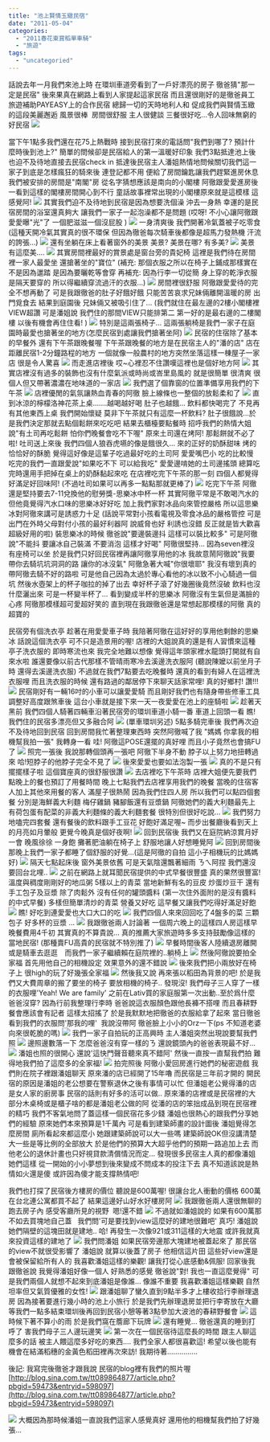 ```yaml
---
title: "池上賢情玉緻民宿"
date: "2011-05-04"
categories: 
  - "2011春花東賞稻單車騎"
  - "旅遊"
tags: 
  - "uncategoried"
---
```


話說去年一月我們來池上時 在環圳車道旁看到了一戶好漂亮的房子 徹爸猜"那一定是民宿" 後來果真在網路上看到人家提起這家民宿 而且還很剛好的是徹爸員工旅遊補助PAYEASY上的合作民宿 總歸一切的天時地利人和 促成我們與賢情玉緻的這段美麗邂逅 風景很棒  房間很舒服 主人很健談 三餐很好吃...令人回味無窮的好民宿 ![](images/5642255700_e9267e260b.jpg)

當下午1點多我們還在花75上熱戰時 接到民宿打來的電話問"我們到哪了? 預計什麼時後到池上?" 簡單的問候卻是民宿給人的第一溫暖好印象 我們3點抵達池上後也迫不及待地直接去民宿check in 抵達後民宿主人潘姐熱情地問候關切我們這一家子到底是怎樣瘋狂的騎來後 連登記都不用 便給了房間鑰匙讓我們趕緊進房休息 我們被安排的房間是"南閣"房 從名字猜想應該是南向的小閣樓 阿徹跟愛愛進房後一看到這樣的閣樓房間開心到不行 童話故事裡常出現的小閣樓原來就是這模樣 這感覺阿! ![](images/5639422764_411f1c3aef.jpg) 其實我們迫不及待地到民宿是因為想要洗個澡 沖去一身熱 幸運的是民宿房間的浴室還真夠大 讓我們一家子一起泡澡都不是問題 (哎呀! 不小心讓阿徹跟愛愛曝"光"了 一個肥滋滋一個沒屁股 ) ![](images/5638846995_c8af3a6a71.jpg) 一身清爽後 我們開著冷氣蓋被子吃零食 (這種天開冷氣其實真的很不環保 但因為徹爸每次騎車後都像是超馬力發熱機 汗流的誇張...) ![](images/5639422274_f53c405d70.jpg) 還有坐躺在床上看著窗外的美景 美景? 美景在哪? 有多美? ![](images/5639422038_94e36c732e.jpg) 美景有這麼美.... ![](images/5638846627_0d240fb69e.jpg) 其實房間裡最好的賞景處是窗台旁的貴妃椅 這裡是我們待在房間裡一家人最愛坐 還搶著坐的"寶位" (補充: 那個衣服之所以在椅子上鋪成那樣實在不是因為邋踏 是因為要曬乾等會穿 再補充: 因為行李一切從簡 身上穿的乾淨衣服是隔天要穿的 所以得繼續穿流過汗的衣服...) ![](images/5639421606_9359f1e526.jpg) 房間裡很舒服 阿徹跟愛愛待的完全不想再動了 可是我跟徹爸的肚子好餓好餓 只能苦苦哀求兄妹倆離開溫暖的房 出門覓食去 結果到庭園後 兄妹倆又被吸引住了... (我們就住在最左邊的2樓小閣樓裡 VIEW超讚 可是潘姐說 我們住的那間VIEW只能排第二 第一好的是最右邊的二樓閣樓 以後有機會再住住看! ) ![](images/5639421256_af6cf28db0.jpg) 特別是這兩張椅子... 這兩張躺椅是我們一家子在庭園時最愛也搶著坐的地方(怎麼民宿到處讓我們搶著坐阿) ![](images/5638845993_8bb1be3291.jpg) 民宿的住宿除了基本的早餐外 還有下午茶跟晚餐喔 下午茶跟晚餐的地方是在民宿主人的"潘的店" 店在距離民宿1-2分鐘路程的地方 一個就像一般農村的地方突然坐落這樣一棟屋子一家店 很是令人驚喜 ![](images/5639421082_4e4d1371df.jpg) 而走進店裡後 哎~心裡忍不住讚嘆這裡也是個好地方阿 ![](images/5639420698_694627eb2f.jpg) 其實店裡沒有過多的裝飾也沒有什麼氣派或時尚或峇里島風的 就是很簡單 很清爽 很個人但又帶著濃濃在地味道的一家店 ![](images/5638845445_b962ffc6fe.jpg) 我們選了個靠窗的位置準備享用我們的下午茶 ![](images/5639420478_173b802774.jpg) 店裡優閒的氣氛讓熱血青春的阿徹 臉上線條也一整個的放鬆柔和了 ![](images/5639420310_7e2a62db3e.jpg) 直到冰涼的檸檬洛神花茶上桌.......越喝越好喝 肚子也越餓... 飲料都快喝完了 不見再有其他東西上桌 我們開始懷疑 莫非下午茶就只有這麼一杯飲料? 肚子很餓說...於是我們決定那就去點個鬆餅來吃吃吧 結果去櫃檯要點餐時 招呼我們的熱情大姐說"有土司再吃鬆餅 怕你們晚餐會吃不下喔" 原來土司還在烤阿! 那鬆餅就不必了啦! 吐司送上來後 我們四個人狼吞虎嚥的像是餓很久... 來的正好的奶酥甜味 烤的恰恰好的酥脆 覺得這好像是這輩子吃過最好吃的土司阿 愛愛嘴巴小 吃的比較慢 吃完的我們一直跟愛說"如果吃不下 可以給我吃" 愛愛邊啃她的土司邊搖頭 總算吃完時還用手把掉在桌上的奶酥黏起來吃 在店裡吃完下午茶的那一刻 四個人都覺得好滿足好回味阿! (不過吐司如果可以再多一點點那就更棒了) ![](images/5638844583_6362cc6d01.jpg) 吃完下午茶 阿徹還是堅持要去7-11兌換他的慰勞獎-思樂冰中杯一杯 其實阿徹平常是不敢喝汽水的 但他竟覺得汽水口味的思樂冰好好吃 加上我們家對冰品向來管控嚴格 所以這思樂冰對阿徹來講可是誘惑力十足 (話說平常對小孩看電視及零食冰品的嚴格管控 可是出門在外時父母對付小孩的最好利器阿 說威脅也好 利誘也沒錯 反正就是皆大歡喜 超級好用的啦) 裝思樂冰的時候 徹爸說"要邊裝邊抖 這樣可以裝比較多" 可是阿徹說"不能抖 要讓冰自己裝滿 不要消泡 這樣才好喝" 阿徹很堅持... 因為seven裡沒有座椅可以坐 於是我們只好回民宿裡再讓阿徹享用他的冰 我故意鬧阿徹說"我要帶你去騎坑坑洞洞的路 讓你的冰沒氣" 阿徹急著大喊"你很壞耶" 我沒有壞到真的帶阿徹去騎不好的路啦 可是他自己因為太過於專心看他的冰以致不小心騎過一個坑 然後水壺架上的杯子咖拉的掉了出去 幸好杯子滾了好幾圈後竟然沒破 飲料也沒什麼灑出來 可是一杯變半杯了... 看到變成半杯的思樂冰 阿徹沒有生氣但是滿臉的心疼 阿徹那模樣超可愛超好笑的 直到現在我跟徹爸還是常想起那模樣的阿徹 真的超寶的

民宿旁有個洗衣亭 趁著在用愛愛車子時 我陪著阿徹在這好好的享用他剩餘的思樂冰 話說這個洗衣亭 可不只是造景用的喔! 店裡的大姐說真的還是有人習慣來這種亭子洗衣服的 即時寒流也來 我完全地難以想像 覺得這年頭家裡水龍頭打開就有自來水啦 誰還要像以前古代那樣不管晴雨寒冷去溪邊洗衣服阿 (聽說陳嬤以前坐月子時 還得去溪邊洗衣服) 不過就在我們7點要去吃晚餐時 還真的看到有婦人在這裡洗衣服哩 而且洗衣服的時候 還有路過的鄰居停下來聊天話家常哩! 真的好鄉村! 讚!!! ![](images/5639418836_b70060fb86.jpg) 民宿剛好有一輛16吋的小車可以讓愛愛騎 而且剛好我們也有隨身帶些修車工具 調整好高度跟煞車後 這台小車就是接下來一天一夜愛愛在池上的座騎啦 ![](images/5639418714_563f4c55d0.jpg) 趁著天黑前 我們四個人騎著四輛車沿著民宿旁的環圳車道小騎一番 車道上回頭一看 瞧! 我們住的民宿多漂亮但又多融合阿 ![](images/5639418220_c3723b0848.jpg) (單車環圳另述) 5點多騎完車後 我們再次迫不及待地回到民宿 回到房間我忙著整理東西時 突然阿徹喊了我 "媽媽 你拿我的相機幫我拍一張" 我轉身一看 哇! 阿徹這POSE還擺的真好哩 而且小子竟然也會搞FU了 ![](images/5639414270_80f9c27416.jpg) 照完一張後 我說那轉個頭再一張吧 阿徹下半身不動 脖子以上努力地扭轉過來 哈!短脖子的他脖子完全不見了 ![](images/5638838583_d1352df180.jpg) 後來愛愛也要如法泡製一張 ![](images/5638838457_0193f71f41.jpg) 真的不是只有擺擺樣子啦 這個寶座真的很舒服很讚 ![](images/5639413854_c4e8802358.jpg) 去店裡吃下午茶時 店裡大姐便先要我們點晚上的餐也預訂了用餐時間 晚上七點我們去店裡享用我們的晚餐 當晚的住宿客人加上其他來用餐的客人 滿屋子很熱鬧 因為我們住四人房 所以我們可以點四個套餐 分別是海鮮義大利麵 梅仔雞鍋 豬腳飯還有豆漿鍋 阿徹她們的義大利麵最先上 有荷包蛋有配菜的非義大利麵條的義大利麵套餐 很特別但很好吃說... ![](images/5638838173_a6ae846634.jpg) 我們努力地嗑完四套餐 還有餐後的飲料跟手工豆花 好飽好滿足喔~ 而步出餐廳後看到天上的月亮如月暈般 更覺今晚真是個好夜啊! ![](images/5638837915_997b218acc.jpg) 回到民宿後 我們又在庭院納涼賞月好一會 晚風徐徐 一身飽 攤著肥油躺在椅子上 舒服地讓人好想睡覺阿 ![](images/5639413410_d19c660e36.jpg) 回到房間後 那晚上我們一家子都睡了個舒服的好覺...(這是阿徹的自拍 這小子相機玩的比媽媽好) ![](images/5639413228_81d334fd26.jpg) 隔天七點起床後 窗外美景依舊 可是天氣陰還飄著細雨 ㄋㄟ阿捏 我們還沒要回台北哩.. ![](images/5642258120_40855c99e3.jpg) 之前在網路上就耳聞民宿提供的中式早餐很豐盛 真的果然很豐富! 溫度與稠度剛剛好的地瓜粥 5樣以上的青菜 當地新鮮有名的豆皮 炒蛋炒豆干 還有手工包子及豆漿 除了肉鬆外 沒有任何的罐頭醬料 (第一次住外面附的是沒有醬料的中式早餐) 多樣但簡單清炒的青菜 營養又好吃 這早餐又讓我們吃得好滿足好飽 ![](images/5641687835_30a1ea768a.jpg) 瞧! 好吃到連愛愛也大口大口的吃 ![](images/5641687981_5eee91f23d.jpg) 我們四個人來來回回吃了4盤多的菜 三顆包子 好多杯的豆漿 ... ![](images/5642257054_a165b8962e.jpg) 我跟徹爸兩人討論著 一個周六晚上的這樣四人房這樣早晚餐費用4千初 其實真的不算貴說... 真的推薦大家旅遊時多多支持鼓勵像這樣的當地民宿! (那種賣FU高貴的民宿就不特別推了) ![](images/5641687005_6b8b5df688.jpg) 早餐時間後客人陸續退房離開或是騎車去逛逛　而我們一家子繼續賴在庭院裡的..躺椅上 ![](images/5642256380_4e423f1092.jpg) 然後阿徹說要拍全家福 首先用他自己的相機設定 效果意外的還不錯說 ![](images/5641686893_e6c7f2ce8e.jpg) 後來我們把小兩放好在椅子上 很high的玩了好幾張全家福 ![](images/5641686161_7d9ce6bb4a.jpg) 然後我又說 再來張以稻田為背景的吧! 於是我們又大費周章的搬了要坐的椅子 要放相機的椅子.. 發現沒! 我們母子三人穿了一樣的衣服哩'Yeah! We are family' 之前在Lativ買的家庭服第一次出動..至於爲什麼爸爸沒穿? 因為行前我整理行李時 爸爸說這衣服顏色跟他長褲不搭哩 而且春耕野餐會應該會有記者 這樣太招搖了 於是我默默地把徹爸的衣服給拿了起來 當日徹爸看到我們的衣服問'那我的哩'  我說沒帶阿 徹爸臉上小小的Orz一下(ps 不知道老婆向來很乾脆的嗎) ![](images/5642255544_0e1d6e013e.jpg) 我們一家子自拍玩的正高興時 主人潘姐突然出現說要幫我們照 ![](images/5641685611_d0bd3811f4.jpg) 邊照邊數落一下 怎麼爸爸沒有穿一樣的ㄋ 還說鏡頭內的爸爸表現最不好... ![](images/5642255158_e74d871e91.jpg) 潘姐也照的很開心 還說'這快門聲音聽來真不錯阿' 然後一直按一直幫我們拍 難得地我們拍了這麼多的全家福! ![](images/5641684881_2bb14d93fa.jpg) 拍完照後 阿徹小愛回房進行她們的秘密遊戲 我們則在院子裡跟潘姐聊天 原來潘的店已經開了15年嚕 而民宿是三年前才開的 開民宿的原因是潘姐的老公想要在警察退休之後有事情可以忙 但潘姐老公覺得潘的店是女人家的廚房事 民宿的話則有好多的活可以做.. 原來潘的店裡或是民宿裡的大部分木桌椅或是櫃子啥的都是潘姐老公做的阿 從潘的店的笨拙成品到現在民宿裡的精巧 我們不客氣地問了蓋這樣一個民宿花多少錢 潘姐也很熱心的跟我們分享她們的經驗 原來她們本來預算是1千萬內 可是看到建築師畫的設計圖後 潘姐覺得怎麼房間 廁所看起來都這麼小 她跟建築師說可以大一些嗎 建築師說OK但沒講清楚大一些是等比例的全部放大 於是他們的預算大大超乎他們的預期一路追加上去 而他老公的退休計畫也只好視貸款清償情況而定... 發現很多民宿主人真的都像潘姐她們這樣 從一開始的小小夢想到後來變成不問成本的投注下去 真不知道該說是熱情如火還是傻 或許因為傻才能支撐熱情吧!

我們也打探了民宿後方樓房的價位 聽說是600萬喔! 很讓台北人衝動的價格 600萬在台北連公寓都買不起了 結果這邊好山好水好樓房阿 ![](images/5642254268_ddfb1168cc.jpg) 我跟徹爸兩人還很無聊的跑去房子內 感受客廳所見的視野  嗯!還不錯 ![](images/5642254064_7473312710.jpg) 不過就如潘姐說的 如果有600萬那不如去買塊地自己蓋   我們問'可是要找到view這麼好的建地很難吧' 真巧! 潘姐說 她們隔壁的這塊田就是建地.. 哈! 再發生一次像921或311這樣的大地震 或許我就真來投資這樣的建地了 ![](images/5642254474_5af211284c.jpg) 我們問潘姐 如果民宿旁邊那大塊建地被蓋起來了 那民宿的view不就很受影響了 潘姐說 就算以後蓋了房子 他相信這片田 這些好view還是會被保留給所有人的 我喜歡潘姐這樣的樂觀! 讓我打從心底感動&佩服! 回家後我跟徹爸說 我覺得潘姐好像一個人 好熟悉的感覺 徹爸說"對! 我也一直這麼覺得" 可是我們兩個人就想不起來到底潘姐是像誰... 像誰不重要 我喜歡潘姐這樣樂觀 自然坦率但又氣質優雅的女性! ![](images/5641684227_e2a8c334f1.jpg) 跟潘姐聊了蠻久直到9點半多才上樓收拾行李辦理退房 因為接著要進行幾小時的池上小旅行 於是我們先辦理退房並把行李寄放在大廳 等我們一點多結束環圳後再回到民宿小憩等著3點參加大波池的春耕野餐會 ![](images/5642190130_f6c64308ba.jpg) 這時候下著不算小的雨 於是我們窩在簷廊下玩牌 ![](images/5642189764_b94cc933b5.jpg) 還有睡覺... 徹爸還真的睡到打呼了 害我們母子三人邊玩邊笑 ![](images/5641620285_81c4ee20f8.jpg) 第一次在一個民宿待這麼長的時間 跟主人聊這麼多的話 被主人餵這麼多好吃的東西.... 我們全家人都很喜歡這! 希望以後也能有機會在結滿稻穗的金黃色稻田裡再次來訪! 我期待著...............

後記: 我寫完後徹爸才跟我說 民宿的blog裡有我們的照片喔 [http://blog.sina.com.tw/tt089864877/article.php?pbgid=59473&entryid=598097](http://blog.sina.com.tw/tt089864877/article.php?pbgid=59473&entryid=598097)

![](images/5687549358_12ccf0c000.jpg) 大概因為那時候潘姐一直說我們這家人感覺真好 還用他的相機幫我們拍了好幾張...

